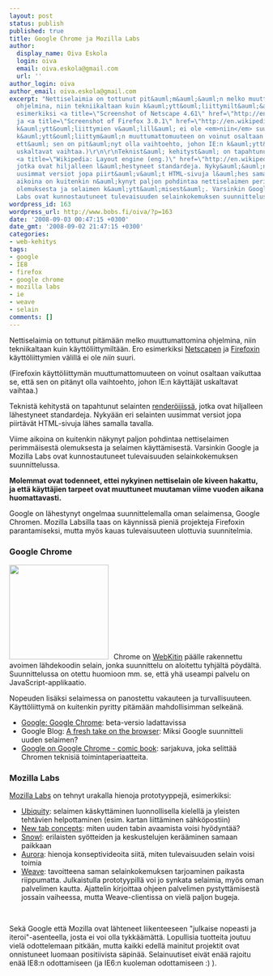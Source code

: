 ```yaml
---
layout: post
status: publish
published: true
title: Google Chrome ja Mozilla Labs
author:
  display_name: Oiva Eskola
  login: oiva
  email: oiva.eskola@gmail.com
  url: ''
author_login: oiva
author_email: oiva.eskola@gmail.com
excerpt: "Nettiselaimia on tottunut pit&auml;m&auml;&auml;n melko muuttumattomina
  ohjelmina, niin tekniikaltaan kuin k&auml;ytt&ouml;liittymilt&auml;&auml;n. Ero
  esimerkiksi <a title=\"Screenshot of Netscape 4.61\" href=\"http://en.wikipedia.org/wiki/Image:OS2_Netscape_Communicator_4.61.png\">Netscapen</a>
  ja <a title=\"Screenshot of Firefox 3.0.1\" href=\"http://en.wikipedia.org/wiki/Image:Mozilla_Firefox_3.0.1_Fedora_enwiki.png\">Firefoxin</a>
  k&auml;ytt&ouml;liittymien v&auml;lill&auml; ei ole <em>niin</em> suuri.\r\n\r\n(Firefoxin
  k&auml;ytt&ouml;liittym&auml;n muuttumattomuuteen on voinut osaltaan vaikuttaa se,
  ett&auml; sen on pit&auml;nyt olla vaihtoehto, johon IE:n k&auml;ytt&auml;j&auml;t
  uskaltavat vaihtaa.)\r\n\r\nTeknist&auml; kehityst&auml; on tapahtunut selainten
  <a title=\"Wikipedia: Layout engine (eng.)\" href=\"http://en.wikipedia.org/wiki/Layout_engine\">render&ouml;ijiss&auml;</a>,
  jotka ovat hiljalleen l&auml;hestyneet standardeja. Nyky&auml;&auml;n eri selainten
  uusimmat versiot jopa piirt&auml;v&auml;t HTML-sivuja l&auml;hes samalla tavalla.\r\n\r\nViime
  aikoina on kuitenkin n&auml;kynyt paljon pohdintaa nettiselaimen perimm&auml;isest&auml;
  olemuksesta ja selaimen k&auml;ytt&auml;misest&auml;. Varsinkin Google ja Mozilla
  Labs ovat kunnostautuneet tulevaisuuden selainkokemuksen suunnittelussa.\r\n\r\n"
wordpress_id: 163
wordpress_url: http://www.bobs.fi/oiva/?p=163
date: '2008-09-03 00:47:15 +0300'
date_gmt: '2008-09-02 21:47:15 +0300'
categories:
- web-kehitys
tags:
- google
- IE8
- firefox
- google chrome
- mozilla labs
- ie
- weave
- selain
comments: []
---
```

<p>Nettiselaimia on tottunut pit&auml;m&auml;&auml;n melko muuttumattomina ohjelmina, niin tekniikaltaan kuin k&auml;ytt&ouml;liittymilt&auml;&auml;n. Ero esimerkiksi <a title="Screenshot of Netscape 4.61" href="http://en.wikipedia.org/wiki/Image:OS2_Netscape_Communicator_4.61.png">Netscapen</a> ja <a title="Screenshot of Firefox 3.0.1" href="http://en.wikipedia.org/wiki/Image:Mozilla_Firefox_3.0.1_Fedora_enwiki.png">Firefoxin</a> k&auml;ytt&ouml;liittymien v&auml;lill&auml; ei ole <em>niin</em> suuri.</p>
<p>(Firefoxin k&auml;ytt&ouml;liittym&auml;n muuttumattomuuteen on voinut osaltaan vaikuttaa se, ett&auml; sen on pit&auml;nyt olla vaihtoehto, johon IE:n k&auml;ytt&auml;j&auml;t uskaltavat vaihtaa.)</p>
<p>Teknist&auml; kehityst&auml; on tapahtunut selainten <a title="Wikipedia: Layout engine (eng.)" href="http://en.wikipedia.org/wiki/Layout_engine">render&ouml;ijiss&auml;</a>, jotka ovat hiljalleen l&auml;hestyneet standardeja. Nyky&auml;&auml;n eri selainten uusimmat versiot jopa piirt&auml;v&auml;t HTML-sivuja l&auml;hes samalla tavalla.</p>
<p>Viime aikoina on kuitenkin n&auml;kynyt paljon pohdintaa nettiselaimen perimm&auml;isest&auml; olemuksesta ja selaimen k&auml;ytt&auml;misest&auml;. Varsinkin Google ja Mozilla Labs ovat kunnostautuneet tulevaisuuden selainkokemuksen suunnittelussa.</p>
<p><a id="more"></a><a id="more-163"></a></p>
<p><strong>Molemmat ovat todenneet, ettei nykyinen nettiselain ole kiveen hakattu, ja ett&auml; k&auml;ytt&auml;jien tarpeet ovat muuttuneet muutaman viime vuoden aikana huomattavasti.</strong></p>
<p>Google on l&auml;hestynyt ongelmaa suunnittelemalla oman selaimensa, Google Chromen. Mozilla Labsilla taas on k&auml;ynniss&auml; pieni&auml; projekteja Firefoxin parantamiseksi, mutta my&ouml;s kauas tulevaisuuteen ulottuvia suunnitelmia.</p>
<h3>Google Chrome</h3>
<img class="size-medium wp-image-178 alignleft" style="margin-right: 10px;" title="google chrome logo" src="{{ site.baseurl }}/images/2008/09/googlechromelogo.png" alt="" width="196" height="187" />Chrome on <a title="Wikipedia: WebKit (eng.)" href="http://en.wikipedia.org/wiki/Webkit">WebKitin</a> p&auml;&auml;lle rakennettu avoimen l&auml;hdekoodin selain, jonka suunnittelu on aloitettu tyhj&auml;lt&auml; p&ouml;yd&auml;lt&auml;. Suunnittelussa on otettu huomioon mm. se, ett&auml; yh&auml; useampi palvelu on JavaScript-applikaatio.</p>
<p>Nopeuden lis&auml;ksi selaimessa on panostettu vakauteen ja turvallisuuteen. K&auml;ytt&ouml;liittym&auml; on kuitenkin pyritty pit&auml;m&auml;&auml;n mahdollisimman selke&auml;n&auml;.</p>
<ul>
<li><a href="http://www.google.com/chrome/intl/en/features.html">Google: Google Chrome</a>: beta-versio ladattavissa</li>
<li>Google Blog: <a href="http://googleblog.blogspot.com/2008/09/fresh-take-on-browser.html">A fresh take on the browser</a>: Miksi Google suunnitteli uuden selaimen?</li>
<li><a href="http://blogoscoped.com/google-chrome/">Google on Google Chrome - comic book</a>: sarjakuva, joka selitt&auml;&auml; Chromen teknisi&auml; toimintaperiaatteita.</li>
</ul>
<h3>Mozilla Labs</h3>
<a title="Mozilla Labs blog" href="http://labs.mozilla.com/blog/">Mozilla Labs</a> on tehnyt urakalla hienoja prototyyppej&auml;, esimerkiksi:</p>
<ul>
<li><a title="Mozilla Labs: Introducing Ubiquity" href="http://labs.mozilla.com/2008/08/introducing-ubiquity/">Ubiquity</a>: selaimen k&auml;skytt&auml;minen luonnollisella kielell&auml; ja yleisten teht&auml;vien helpottaminen (esim. kartan liitt&auml;minen s&auml;hk&ouml;postiin)</li>
<li><a title="Mozilla Labs: New Tab Concepts" href="http://labs.mozilla.com/2008/08/new-tab-concepts/">New tab concepts</a>: miten uuden tabin avaamista voisi hy&ouml;dynt&auml;&auml;?</li>
<li><a title="Mozilla Labs: Introducing Snowl" href="http://labs.mozilla.com/2008/08/introducing-snowl/">Snowl</a>: erilaisten sy&ouml;tteiden ja keskustelujen ker&auml;&auml;minen samaan paikkaan</li>
<li><a title="Adaptive Path: Aurora concept video" href="http://adaptivepath.com/aurora/">Aurora</a>: hienoja konseptivideoita siit&auml;, miten tulevaisuuden selain voisi toimia</li>
<li><a title="Mozilla Labs: Weave" href="http://labs.mozilla.com/projects/weave/">Weave</a>: tavoitteena saman selainkokemuksen tarjoaminen paikasta riippumatta. Julkaistulla prototyypill&auml; voi jo synkata selaimia, my&ouml;s oman palvelimen kautta. Ajattelin kirjoittaa ohjeen palvelimen pystytt&auml;misest&auml; jossain vaiheessa, mutta Weave-clientissa on viel&auml; paljon bugeja.</li>
</ul><br />
<p>Sek&auml; Google ett&auml; Mozilla ovat l&auml;hteneet liikenteeseen "julkaise nopeasti ja iteroi"-asenteella, josta ei voi olla tykk&auml;&auml;m&auml;tt&auml;. Lopullisia tuotteita joutuu viel&auml; odottelemaan pitk&auml;&auml;n, mutta kaikki edell&auml; mainitut projektit ovat onnistuneet luomaan positiivista s&auml;pin&auml;&auml;. Selainuutiset eiv&auml;t en&auml;&auml; rajoitu en&auml;&auml; IE8:n odottamiseen (ja IE6:n kuoleman odottamiseen :) ).</p>
